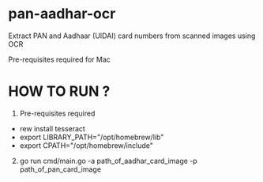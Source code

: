 # pan-aadhar-ocr
Extract PAN and Aadhaar (UIDAI) card numbers from scanned images using OCR

Pre-requisites required for Mac

# HOW TO RUN ?

1. Pre-requisites required
- rew install tesseract
- export LIBRARY_PATH="/opt/homebrew/lib"
- export CPATH="/opt/homebrew/include"

2. go run cmd/main.go -a path_of_aadhar_card_image -p path_of_pan_card_image
